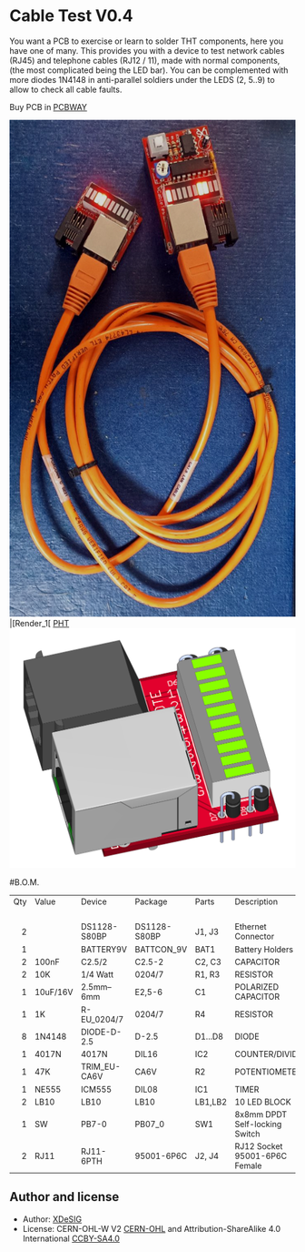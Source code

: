 # Cable Test V0.4

You want a PCB to exercise or learn to solder THT components, here you have one of many.
This provides you with a device to test network cables (RJ45) and telephone cables (RJ12 / 11),
made with normal components, (the most complicated being the LED bar).
You can be complemented with more diodes 1N4148 in anti-parallel soldiers under the LEDS (2, 5..9) to allow to check all cable faults.

Buy PCB in [PCBWAY]


![Top view][DEM]
|[Render_1[ [PHT]
![Render][RENDER]

#B.O.M.
<table cellspacing="0" border="0">
	<colgroup width="38"></colgroup>
	<colgroup width="70"></colgroup>
	<colgroup span="2" width="133"></colgroup>
	<colgroup width="122"></colgroup>
	<colgroup width="85"></colgroup>
	<tr>
		<td height="17" align="left">Qty </td>
		<td align="left">Value</td>
		<td align="left">Device</td>
		<td align="left">Package</td>
		<td align="left">Parts</td>
		<td align="left">Description</td>
	</tr>
	<tr>
		<td height="17" align="left"><br></td>
		<td align="left"><br></td>
		<td align="left"><br></td>
		<td align="left"><br></td>
		<td align="left"><br></td>
		<td align="left"><br></td>
	</tr>
	<tr>
		<td height="17" align="right" sdval="2" sdnum="1110;">2</td>
		<td align="left"><br></td>
		<td align="left"> DS1128-S80BP</td>
		<td align="left">DS1128-S80BP</td>
		<td align="left">J1, J3</td>
		<td align="left">Ethernet Connector</td>
	</tr>
	<tr>
		<td height="17" align="right" sdval="1" sdnum="1110;">1</td>
		<td align="left"><br></td>
		<td align="left"> BATTERY9V</td>
		<td align="left">BATTCON_9V</td>
		<td align="left">BAT1</td>
		<td align="left">Battery Holders</td>
	</tr>
	<tr>
		<td height="17" align="right" sdval="1" sdnum="1110;">2</td>
		<td align="left">100nF</td>
		<td align="left"> C2.5/2</td>
		<td align="left">C2.5-2</td>
		<td align="left">C2, C3</td>
		<td align="left">CAPACITOR</td>
	</tr>
	<tr>
		<td height="17" align="right" sdval="2" sdnum="1110;">2</td>
		<td align="left">10K</td>
		<td align="left"> 1/4 Watt</td>
		<td align="left">0204/7</td>
		<td align="left">R1, R3</td>
		<td align="left">RESISTOR</td>
	</tr>
	<tr>
		<td height="17" align="right" sdval="1" sdnum="1110;">1</td>
		<td align="left">10uF/16V</td>
		<td align="left">2.5mm&ndash;6mm</td>
		<td align="left">E2,5-6</td>
		<td align="left">C1</td>
		<td align="left">POLARIZED CAPACITOR</td>
	</tr>
	<tr>
		<td height="17" align="right" sdval="1" sdnum="1110;">1</td>
		<td align="left">1K</td>
		<td align="left"> R-EU_0204/7</td>
		<td align="left">0204/7</td>
		<td align="left">R4</td>
		<td align="left">RESISTOR</td>
	</tr>
	<tr>
		<td height="17" align="right" sdval="1" sdnum="1110;">8</td>
		<td align="left">1N4148</td>
		<td align="left"> DIODE-D-2.5</td>
		<td align="left">D-2.5</td>
		<td align="left">D1...D8</td>
		<td align="left">DIODE</td>
	</tr>
	<tr>
		<td height="17" align="right" sdval="1" sdnum="1110;">1</td>
		<td align="left">4017N</td>
		<td align="left"> 4017N</td>
		<td align="left">DIL16</td>
		<td align="left">IC2</td>
		<td align="left">COUNTER/DIVIDER</td>
	</tr>
	<tr>
		<td height="17" align="right" sdval="1" sdnum="1110;">1</td>
		<td align="left">47K</td>
		<td align="left"> TRIM_EU-CA6V</td>
		<td align="left">CA6V</td>
		<td align="left">R2</td>
		<td align="left">POTENTIOMETER</td>
	</tr>
	<tr>
		<td height="17" align="right" sdval="1" sdnum="1110;">1</td>
		<td align="left">NE555</td>
		<td align="left"> ICM555</td>
		<td align="left">DIL08</td>
		<td align="left">IC1</td>
		<td align="left">TIMER</td>
	</tr>
	<tr>
		<td height="17" align="right" sdval="1" sdnum="1110;">2</td>
		<td align="left">LB10</td>
		<td align="left"> LB10</td>
		<td align="left">LB10</td>
		<td align="left">LB1,LB2</td>
		<td align="left">10 LED BLOCK</td>
	</tr>
	<tr>
		<td height="17" align="right" sdval="1" sdnum="1110;">1</td>
		<td align="left">SW</td>
		<td align="left"> PB7-0</td>
		<td align="left">PB07_0</td>
		<td align="left">SW1</td>
		<td align="left">8x8mm   DPDT Self-locking Switch</td>
	</tr>
	<tr>
		<td height="17" align="right" sdval="2" sdnum="1110;">2</td>
		<td align="left">RJ11</td>
		<td align="left"> RJ11-6PTH</td>
		<td align="left">95001-6P6C</td>
		<td align="left">J2, J4</td>
		<td align="left">RJ12 Socket 95001-6P6C Female</td>
	</tr>
</table>


## Author and license
* Author: [XDeSIG][TWI01]
* License: CERN-OHL-W V2 [CERN-OHL] and Attribution-ShareAlike 4.0 International [CCBY-SA4.0]


<!-- links -->

[CERN-OHL]: https://ohwr.org/cernohl
[CCBY-SA4.0]: http://creativecommons.org/licenses/by-sa/4.0/
[TWI01]: https://twitter.com/xdesig
[DEM]: Cable-Test-RJ45-RJ12_DEM.png
[PHT]: Cable-Test-RJ45-RJ12_MASTER.png
[RENDER]: Cable-Test-RJ45-RJ12_REMOTE.png

[PCBWAY]: https://www.pcbway.com/project/shareproject/Cable_Test_RJ45___RJ12.html


